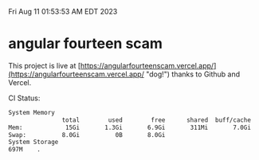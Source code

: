 Fri Aug 11 01:53:53 AM EDT 2023

# angular fourteen scam


This project is live at [https://angularfourteenscam.vercel.app/](https://angularfourteenscam.vercel.app/ "dog!") thanks to Github and Vercel.

CI Status: 

```bash
System Memory
               total        used        free      shared  buff/cache   available
Mem:            15Gi       1.3Gi       6.9Gi       311Mi       7.0Gi        13Gi
Swap:          8.0Gi          0B       8.0Gi
System Storage
697M	.
